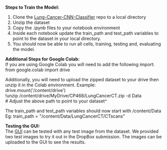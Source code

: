**Steps to Train the Model:**

1. Clone the [Lung-Cancer-CNN-Classifier](https://github.com/MatteoPassalent/Lung-Cancer-CNN-Classifier) repo to a local directory  
1. Unzip the dataset  
1. Copy the .ipynb files to your notebook environment   
1. Inside each notebook update the train\_path and test\_path variables to point to the dataset in your local directory.   
1. You should now be able to run all cells, training, testing and, evaluating the model.

**Additional Steps for Google Colab:**  
If you are using Google Colab you will need to add the following import:   
from google.colab import drive

Additionally, you will need to upload the zipped dataset to your drive then unzip it in the Colab environment. Example:  
drive.mount('/content/drive')  
\!unzip /content/drive/MyDrive/CP468/LungCancerCT.zip \-d Data   
\# Adjust the above path to point to your dataset^

The train\_path and test\_path variables should now start with /content/Data  
Eg: train\_path \= "/content/Data/LungCancerCT/CTscans"

**Testing the GUI:**  
The [GUI](https://huggingface.co/spaces/matteopassalent/Custom-CNN) can be tested with any test image from the dataset. We provided two test images to try it out in the DropBox submission. The images can be uploaded to the GUI to see the results.
